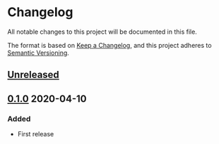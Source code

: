 # Changelog

All notable changes to this project will be documented in this file.

The format is based on [Keep a Changelog](https://keepachangelog.com/en/1.0.0/),
and this project adheres to [Semantic Versioning](https://semver.org/spec/v2.0.0.html).

## [Unreleased]

## [0.1.0] 2020-04-10

### Added

- First release


[Unreleased]: https://github.com/giantswarm/ruleengine/compare/v0.1.0..HEAD
[0.1.0]: https://github.com/giantswarm/ruleengine/releases/tag/v0.1.0
